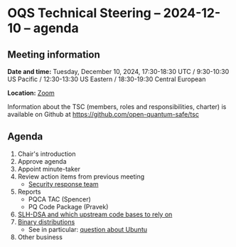# OQS Technical Steering – 2024-12-10 – agenda

## Meeting information

**Date and time:** Tuesday, December 10, 2024, 17:30-18:30 UTC / 9:30-10:30 US Pacific / 12:30-13:30 US Eastern / 18:30-19:30 Central European

**Location:** [Zoom](https://zoom-lfx.platform.linuxfoundation.org/meeting/95734644686?password=785e2d5e-e426-423f-8e0c-533cb017e6eb)

Information about the TSC (members, roles and responsibilities, charter) is available on Github at
https://github.com/open-quantum-safe/tsc

## Agenda

1. Chair's introduction
2. Approve agenda
3. Appoint minute-taker
4. Review action items from previous meeting
	- [Security response team](https://github.com/open-quantum-safe/tsc/issues/60)
5. Reports
	- PQCA TAC (Spencer)
	- PQ Code Package (Pravek)
6. [SLH-DSA and which upstream code bases to rely on](https://github.com/open-quantum-safe/liboqs/issues/1894)
7. [Binary distributions](https://github.com/orgs/open-quantum-safe/discussions/1625)
	- See in particular: [question about Ubuntu](https://github.com/orgs/open-quantum-safe/discussions/1625#discussioncomment-11405477)
8. Other business
